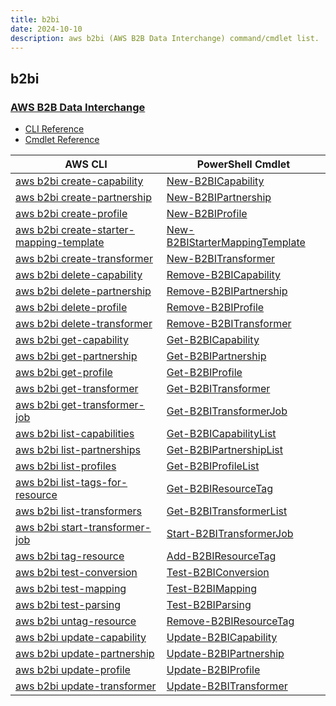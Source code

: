 ```yaml
---
title: b2bi
date: 2024-10-10
description: aws b2bi (AWS B2B Data Interchange) command/cmdlet list.
---
```


## b2bi

### [AWS B2B Data Interchange](https://aws.amazon.com/b2b-data-interchange/)

* [CLI Reference](https://awscli.amazonaws.com/v2/documentation/api/latest/reference/b2bi/index.html)
* [Cmdlet Reference](https://docs.aws.amazon.com/powershell/latest/reference/items/B2bi_cmdlets.html)

|AWS CLI|PowerShell Cmdlet|
|----|----|
|[aws b2bi create-capability](https://awscli.amazonaws.com/v2/documentation/api/latest/reference/b2bi/create-capability.html)|[New-B2BICapability](https://docs.aws.amazon.com/powershell/latest/reference/items/New-B2BICapability.html)|
|[aws b2bi create-partnership](https://awscli.amazonaws.com/v2/documentation/api/latest/reference/b2bi/create-partnership.html)|[New-B2BIPartnership](https://docs.aws.amazon.com/powershell/latest/reference/items/New-B2BIPartnership.html)|
|[aws b2bi create-profile](https://awscli.amazonaws.com/v2/documentation/api/latest/reference/b2bi/create-profile.html)|[New-B2BIProfile](https://docs.aws.amazon.com/powershell/latest/reference/items/New-B2BIProfile.html)|
|[aws b2bi create-starter-mapping-template](https://awscli.amazonaws.com/v2/documentation/api/latest/reference/b2bi/create-starter-mapping-template.html)|[New-B2BIStarterMappingTemplate](https://docs.aws.amazon.com/powershell/latest/reference/items/New-B2BIStarterMappingTemplate.html)|
|[aws b2bi create-transformer](https://awscli.amazonaws.com/v2/documentation/api/latest/reference/b2bi/create-transformer.html)|[New-B2BITransformer](https://docs.aws.amazon.com/powershell/latest/reference/items/New-B2BITransformer.html)|
|[aws b2bi delete-capability](https://awscli.amazonaws.com/v2/documentation/api/latest/reference/b2bi/delete-capability.html)|[Remove-B2BICapability](https://docs.aws.amazon.com/powershell/latest/reference/items/Remove-B2BICapability.html)|
|[aws b2bi delete-partnership](https://awscli.amazonaws.com/v2/documentation/api/latest/reference/b2bi/delete-partnership.html)|[Remove-B2BIPartnership](https://docs.aws.amazon.com/powershell/latest/reference/items/Remove-B2BIPartnership.html)|
|[aws b2bi delete-profile](https://awscli.amazonaws.com/v2/documentation/api/latest/reference/b2bi/delete-profile.html)|[Remove-B2BIProfile](https://docs.aws.amazon.com/powershell/latest/reference/items/Remove-B2BIProfile.html)|
|[aws b2bi delete-transformer](https://awscli.amazonaws.com/v2/documentation/api/latest/reference/b2bi/delete-transformer.html)|[Remove-B2BITransformer](https://docs.aws.amazon.com/powershell/latest/reference/items/Remove-B2BITransformer.html)|
|[aws b2bi get-capability](https://awscli.amazonaws.com/v2/documentation/api/latest/reference/b2bi/get-capability.html)|[Get-B2BICapability](https://docs.aws.amazon.com/powershell/latest/reference/items/Get-B2BICapability.html)|
|[aws b2bi get-partnership](https://awscli.amazonaws.com/v2/documentation/api/latest/reference/b2bi/get-partnership.html)|[Get-B2BIPartnership](https://docs.aws.amazon.com/powershell/latest/reference/items/Get-B2BIPartnership.html)|
|[aws b2bi get-profile](https://awscli.amazonaws.com/v2/documentation/api/latest/reference/b2bi/get-profile.html)|[Get-B2BIProfile](https://docs.aws.amazon.com/powershell/latest/reference/items/Get-B2BIProfile.html)|
|[aws b2bi get-transformer](https://awscli.amazonaws.com/v2/documentation/api/latest/reference/b2bi/get-transformer.html)|[Get-B2BITransformer](https://docs.aws.amazon.com/powershell/latest/reference/items/Get-B2BITransformer.html)|
|[aws b2bi get-transformer-job](https://awscli.amazonaws.com/v2/documentation/api/latest/reference/b2bi/get-transformer-job.html)|[Get-B2BITransformerJob](https://docs.aws.amazon.com/powershell/latest/reference/items/Get-B2BITransformerJob.html)|
|[aws b2bi list-capabilities](https://awscli.amazonaws.com/v2/documentation/api/latest/reference/b2bi/list-capabilities.html)|[Get-B2BICapabilityList](https://docs.aws.amazon.com/powershell/latest/reference/items/Get-B2BICapabilityList.html)|
|[aws b2bi list-partnerships](https://awscli.amazonaws.com/v2/documentation/api/latest/reference/b2bi/list-partnerships.html)|[Get-B2BIPartnershipList](https://docs.aws.amazon.com/powershell/latest/reference/items/Get-B2BIPartnershipList.html)|
|[aws b2bi list-profiles](https://awscli.amazonaws.com/v2/documentation/api/latest/reference/b2bi/list-profiles.html)|[Get-B2BIProfileList](https://docs.aws.amazon.com/powershell/latest/reference/items/Get-B2BIProfileList.html)|
|[aws b2bi list-tags-for-resource](https://awscli.amazonaws.com/v2/documentation/api/latest/reference/b2bi/list-tags-for-resource.html)|[Get-B2BIResourceTag](https://docs.aws.amazon.com/powershell/latest/reference/items/Get-B2BIResourceTag.html)|
|[aws b2bi list-transformers](https://awscli.amazonaws.com/v2/documentation/api/latest/reference/b2bi/list-transformers.html)|[Get-B2BITransformerList](https://docs.aws.amazon.com/powershell/latest/reference/items/Get-B2BITransformerList.html)|
|[aws b2bi start-transformer-job](https://awscli.amazonaws.com/v2/documentation/api/latest/reference/b2bi/start-transformer-job.html)|[Start-B2BITransformerJob](https://docs.aws.amazon.com/powershell/latest/reference/items/Start-B2BITransformerJob.html)|
|[aws b2bi tag-resource](https://awscli.amazonaws.com/v2/documentation/api/latest/reference/b2bi/tag-resource.html)|[Add-B2BIResourceTag](https://docs.aws.amazon.com/powershell/latest/reference/items/Add-B2BIResourceTag.html)|
|[aws b2bi test-conversion](https://awscli.amazonaws.com/v2/documentation/api/latest/reference/b2bi/test-conversion.html)|[Test-B2BIConversion](https://docs.aws.amazon.com/powershell/latest/reference/items/Test-B2BIConversion.html)|
|[aws b2bi test-mapping](https://awscli.amazonaws.com/v2/documentation/api/latest/reference/b2bi/test-mapping.html)|[Test-B2BIMapping](https://docs.aws.amazon.com/powershell/latest/reference/items/Test-B2BIMapping.html)|
|[aws b2bi test-parsing](https://awscli.amazonaws.com/v2/documentation/api/latest/reference/b2bi/test-parsing.html)|[Test-B2BIParsing](https://docs.aws.amazon.com/powershell/latest/reference/items/Test-B2BIParsing.html)|
|[aws b2bi untag-resource](https://awscli.amazonaws.com/v2/documentation/api/latest/reference/b2bi/untag-resource.html)|[Remove-B2BIResourceTag](https://docs.aws.amazon.com/powershell/latest/reference/items/Remove-B2BIResourceTag.html)|
|[aws b2bi update-capability](https://awscli.amazonaws.com/v2/documentation/api/latest/reference/b2bi/update-capability.html)|[Update-B2BICapability](https://docs.aws.amazon.com/powershell/latest/reference/items/Update-B2BICapability.html)|
|[aws b2bi update-partnership](https://awscli.amazonaws.com/v2/documentation/api/latest/reference/b2bi/update-partnership.html)|[Update-B2BIPartnership](https://docs.aws.amazon.com/powershell/latest/reference/items/Update-B2BIPartnership.html)|
|[aws b2bi update-profile](https://awscli.amazonaws.com/v2/documentation/api/latest/reference/b2bi/update-profile.html)|[Update-B2BIProfile](https://docs.aws.amazon.com/powershell/latest/reference/items/Update-B2BIProfile.html)|
|[aws b2bi update-transformer](https://awscli.amazonaws.com/v2/documentation/api/latest/reference/b2bi/update-transformer.html)|[Update-B2BITransformer](https://docs.aws.amazon.com/powershell/latest/reference/items/Update-B2BITransformer.html)|

